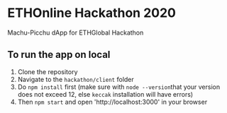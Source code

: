 # ETHOnline Hackathon 2020
Machu-Picchu dApp for ETHGlobal Hackathon

## To run the app on local

1. Clone the repository
2. Navigate to the `hackathon/client` folder
3. Do `npm install` first (make sure with `node --version`that your version does not exceed 12, else `keccak` installation will have errors)
4. Then `npm start` and open 'http://localhost:3000' in your browser
